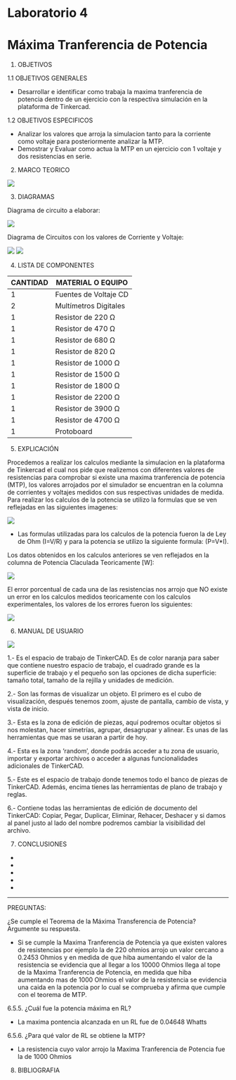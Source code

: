 # Laboratorio 4
# Máxima Tranferencia de Potencia
1. OBJETIVOS

1.1 OBJETIVOS GENERALES

* Desarrollar e identificar como trabaja la maxima tranferencia de potencia dentro de un ejercicio con la respectiva simulación en la plataforma de Tinkercad. 

1.2 OBJETIVOS ESPECIFICOS

* Analizar los valores que arroja la simulacion tanto para la corriente como voltaje para posteriormente analizar la MTP.
* Demostrar y Evaluar como actua la MTP en un ejercicio con 1 voltaje y dos resistencias en serie.

2. MARCO TEORICO

![](https://github.com/JosueCamp2020/Laboratorio-4/blob/main/Imagenes/Transferencia%20de%20potencia%20ma%CC%81xima.jpg)

3. DIAGRAMAS

Diagrama de circuito a elaborar:

![](https://github.com/JosueCamp2020/Laboratorio-4/blob/main/Imagenes/Diagrama.png)

Diagrama de Circuitos con los valores de Corriente y Voltaje:

![](https://github.com/JosueCamp2020/Laboratorio-4/blob/main/Imagenes/DiagramasCircuitos1.png)
![](https://github.com/JosueCamp2020/Laboratorio-4/blob/main/Imagenes/DiagramasCircuitos2.png)

4. LISTA DE COMPONENTES

| CANTIDAD | MATERIAL O EQUIPO |
| ------------- | ------------- |
| 1 | Fuentes de Voltaje CD  |
| 2 | Multímetros Digitales |
| 1 | Resistor de 220 Ω |
| 1 | Resistor de 470 Ω |
| 1 | Resistor de 680 Ω  |
| 1 | Resistor de 820 Ω  |
| 1 | Resistor de 1000 Ω  |
| 1 | Resistor de 1500 Ω  |
| 1 | Resistor de 1800 Ω  |
| 1 | Resistor de 2200 Ω  |
| 1 | Resistor de 3900 Ω  |
| 1 | Resistor de 4700 Ω  |
| 1 | Protoboard  |

5. EXPLICACIÓN

Procedemos a realizar los calculos mediante la simulacion en la plataforma de Tinkercad el cual nos pide que realizemos con diferentes valores de resistencias para comprobar si existe una maxima tranferencia de potencia (MTP), los valores arrojados por el simulador se encuentran en la columna de corrientes y voltajes medidos con sus respectivas unidades de medida.
Para realizar los calculos de la potencia se utilizo la formulas que se ven reflejadas en las siguientes imagenes:

![](https://github.com/JosueCamp2020/Laboratorio-4/blob/main/Imagenes/Calculos.png)

* Las formulas utilizadas para los calculos de la potencia fueron la de Ley de Ohm (I=V/R) y para la potencia se utilizo la siguiente formula: (P=V*I).

Los datos obtenidos en los calculos anteriores se ven reflejados en la columna de Potencia Claculada Teoricamente [W]:

![](https://github.com/JosueCamp2020/Laboratorio-4/blob/main/Imagenes/Tabla.png)

El error porcentual de cada una de las resistencias nos arrojo que NO existe un error en los calculos medidos teoricamente con los calculos experimentales, los valores de los errores fueron los siguientes:

![](https://github.com/JosueCamp2020/Laboratorio-4/blob/main/Imagenes/Error.png)

6. MANUAL DE USUARIO

![](https://github.com/JosueCamp2020/Laboratorio-3/blob/main/Imagenes/Manual.jpg)

1.- Es el espacio de trabajo de TinkerCAD. Es de color naranja para saber que contiene nuestro espacio de trabajo, el cuadrado grande es la superficie de trabajo y el pequeño son las opciones de dicha superficie: tamaño total, tamaño de la rejilla y unidades de medición.

2.- Son las formas de visualizar un objeto. El primero es el cubo de visualización, después tenemos zoom, ajuste de pantalla, cambio de vista, y vista de inicio.

3.- Esta es la zona de edición de piezas, aquí podremos ocultar objetos si nos molestan, hacer simetrías, agrupar, desagrupar y alinear. Es unas de las herramientas que mas se usaran a partir de hoy.

4.- Esta es la zona ‘random’, donde podrás acceder a tu zona de usuario, importar y exportar archivos o acceder a algunas funcionalidades adicionales de TinkerCAD.

5.- Este es el espacio de trabajo donde tenemos todo el banco de piezas de TinkerCAD. Además, encima tienes las herramientas de plano de trabajo y reglas.

6.- Contiene todas las herramientas de edición de documento del TinkerCAD: Copiar, Pegar, Duplicar, Eliminar, Rehacer, Deshacer y si damos al panel justo al lado del nombre podremos cambiar la visibilidad del archivo.

7. CONCLUSIONES

*
*
*
*
*

--------------------------------------------------------------------------

PREGUNTAS:

¿Se cumple el Teorema de la Máxima Transferencia de Potencia? Argumente su respuesta.

* Si se cumple la Maxima Tranferencia de Potencia ya que existen valores de resistencias por ejemplo la de 220 ohmios arrojo un valor cercano a 0.2453 Ohmios y en medida de que hiba aumentando el valor de la resistencia se evidencia que al llegar a los 10000 Ohmios llega al tope de la Maxima Tranferencia de Potencia, en medida que hiba aumentando mas de 1000 Ohmios el valor de la resistencia se evidencia una caida en la potencia por lo cual se comprueba y afirma que cumple con el teorema de MTP.

6.5.5. ¿Cuál fue la potencia máxima en RL? 

* La maxima pontencia alcanzada en un RL fue de 0.04648 Whatts

6.5.6. ¿Para qué valor de RL se obtiene la MTP? 

* La resistencia cuyo valor arrojo la Maxima Tranferencia de Potencia fue la de 1000 Ohmios


8. BIBLIOGRAFIA
